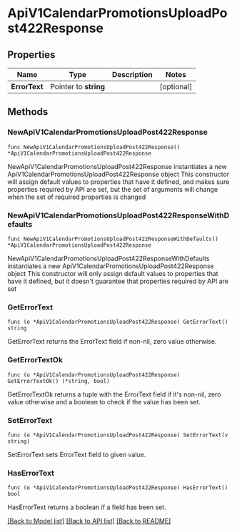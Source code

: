 # ApiV1CalendarPromotionsUploadPost422Response

## Properties

Name | Type | Description | Notes
------------ | ------------- | ------------- | -------------
**ErrorText** | Pointer to **string** |  | [optional] 

## Methods

### NewApiV1CalendarPromotionsUploadPost422Response

`func NewApiV1CalendarPromotionsUploadPost422Response() *ApiV1CalendarPromotionsUploadPost422Response`

NewApiV1CalendarPromotionsUploadPost422Response instantiates a new ApiV1CalendarPromotionsUploadPost422Response object
This constructor will assign default values to properties that have it defined,
and makes sure properties required by API are set, but the set of arguments
will change when the set of required properties is changed

### NewApiV1CalendarPromotionsUploadPost422ResponseWithDefaults

`func NewApiV1CalendarPromotionsUploadPost422ResponseWithDefaults() *ApiV1CalendarPromotionsUploadPost422Response`

NewApiV1CalendarPromotionsUploadPost422ResponseWithDefaults instantiates a new ApiV1CalendarPromotionsUploadPost422Response object
This constructor will only assign default values to properties that have it defined,
but it doesn't guarantee that properties required by API are set

### GetErrorText

`func (o *ApiV1CalendarPromotionsUploadPost422Response) GetErrorText() string`

GetErrorText returns the ErrorText field if non-nil, zero value otherwise.

### GetErrorTextOk

`func (o *ApiV1CalendarPromotionsUploadPost422Response) GetErrorTextOk() (*string, bool)`

GetErrorTextOk returns a tuple with the ErrorText field if it's non-nil, zero value otherwise
and a boolean to check if the value has been set.

### SetErrorText

`func (o *ApiV1CalendarPromotionsUploadPost422Response) SetErrorText(v string)`

SetErrorText sets ErrorText field to given value.

### HasErrorText

`func (o *ApiV1CalendarPromotionsUploadPost422Response) HasErrorText() bool`

HasErrorText returns a boolean if a field has been set.


[[Back to Model list]](../README.md#documentation-for-models) [[Back to API list]](../README.md#documentation-for-api-endpoints) [[Back to README]](../README.md)


